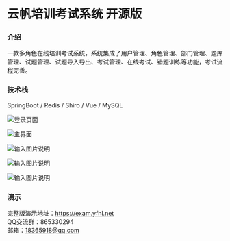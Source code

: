 # 云帆培训考试系统 开源版

### 介绍
一款多角色在线培训考试系统，系统集成了用户管理、角色管理、部门管理、题库管理、试题管理、试题导入导出、考试管理、在线考试、错题训练等功能，考试流程完善。


### 技术栈
SpringBoot / Redis / Shiro / Vue / MySQL



![登录页面](https://images.gitee.com/uploads/images/2020/1019/182017_536e61c4_2189748.jpeg "Snipaste_2020-10-19_18-19-35.jpg")

![主界面](https://images.gitee.com/uploads/images/2020/1019/182239_4a87af30_2189748.jpeg "222.jpg")

![输入图片说明](https://images.gitee.com/uploads/images/2020/1019/182532_04c42741_2189748.jpeg "444.jpg")

![输入图片说明](https://images.gitee.com/uploads/images/2020/1019/182543_44dcc2d7_2189748.jpeg "555.jpg")

![输入图片说明](https://images.gitee.com/uploads/images/2020/1019/182551_4d404492_2189748.jpeg "666.jpg")

### 演示
 
完整版演示地址：https://exam.yfhl.net    
QQ交流群：865330294      
邮箱：18365918@qq.com    

